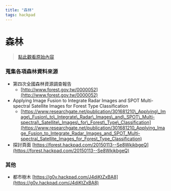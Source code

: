 ```yaml
---
title: "森林"
tags: hackpad
---
```


# 森林

> [點此觀看原始內容](https://g0v.hackpad.tw/RjqyDL1Zj63)


### 蒐集各項森林資料來源

- 第四次全國森林資源調查報告
    - [http://www.forest.gov.tw/0000052](http://www.forest.gov.tw/0000052)
- Applying Image Fusion to Integrate Radar Images and SPOT Multi-spectral Satellite Images for Forest Type Classification
    - [https://www.researchgate.net/publication/301681210\_Applying\_Image\_Fusion\_to\_Integrate\_Radar\_Images\_and\_SPOT\_Multi-spectral\_Satellite\_Images\_for\_Forest\_Type\_Classification](https://www.researchgate.net/publication/301681210_Applying_Image_Fusion_to_Integrate_Radar_Images_and_SPOT_Multi-spectral_Satellite_Images_for_Forest_Type_Classification)
- 探討頁面 [https://forest.hackpad.com/20150113--Se8WkjkbgeQ](https://forest.hackpad.com/20150113--Se8WkjkbgeQ)


### 其他

- 都市樹木 [https://g0v.hackpad.com/J4diKtZxBA8](https://g0v.hackpad.com/J4diKtZxBA8)

